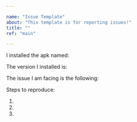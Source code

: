 ```yaml
---

name: "Issue Template"
about: "This template is for reporting issues!"
title: ""
ref: "main"

---
```


<!-- 

Before filing an issue, please try to install the latest debug variant of the apk. The debug variant and release variant are always posted together on the release page. For convenience, all versions are available for download from this server. The pattern for each download url is the same.

  http://gitea.codingmerc.com/michael/EO1/releases/download/<version>/app-<variant>.apk

  <version> can be 1.1.0-rc1 for example
  <variant> is always one of the two values: release, debug

The debug variant will print additional information on the screen at runtime that may help identify the issue you are facing.

After installing, testing, and running the latest debug variant, please try to fill out as much information as possible below.

PLEASE DON'T POST ANY PRIVATE USER CREDENTIALS OR PUBLIC NETWORK INFORMATION!!!

-->

<!-- Please mention the name of apk you have an issue with (e.g. app-release.apk, app-debug.apk) -->
I installed the apk named:

<!-- Please mention the version of apk you have an issue with (e.g. 1.1.0-rc1) -->
The version I installed is:

The issue I am facing is the following:

Steps to reproduce:

1.
1.
1.
